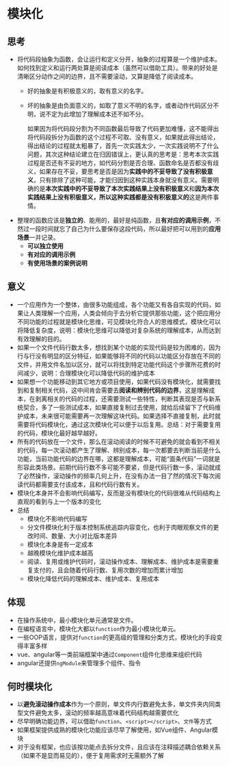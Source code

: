 # 模块化

## 思考

* 将代码段抽象为函数，会让运行和定义分开，抽象的过程算是一个维护成本。如何找到定义和运行两处算是阅读成本（虽然可以借助工具）。带来的好处是清晰区分动作之间的边界，且不需要滚动，又算是降低了阅读成本。
  * 好的抽象是有积极意义的，取有意义的名字。
  * 坏的抽象是由负面意义的，如取了意义不明的名字，或者动作代码区分不明，说不定为此增加了理解成本还不如不分。

    如果因为将代码段分割为不同函数最后导致了代码更加难懂，这不能得出将代码段拆分为函数的这个过程不可取、没有意义，如果就此得出结论，得出结论的过程就太粗暴了，首先一次实践太少，一次实践说明不了什么问题，其次这种结论建立在归因错误上，更认真的思考是：思考本次实践过程是否还有不妥的地方，如代码分割是否合理、函数命名是否都没有歧义，如果存在不妥，要思考是否是因为**实践中的不妥导致了没有积极意义**，只有排除了这种可能，才能归因到这种实践本身就没有意义。需要明确的是**本次实践中的不妥导致了本次实践结果上没有积极意义**和**因为本次实践结果上没有积极意义，所以这种实践都是没有积极意义的**这是两件事情。
* 整理的函数应该是**独立的**、能用的，最好是纯函数，且**有对应的调用示例**，不然过一段时间就忘了自己为什么要保存这段代码，所以最好把可以用到的**应用场景**一并记录。
  * **可以独立使用**
  * **有对应的调用示例**
  * **有使用场景的案例说明**

## 意义

* 一个应用作为一个整体，由很多功能组成，各个功能又有各自实现的代码，如果让人类理解一个应用，人类会倾向于去分析它提供那些功能，这个把应用分不同功能的过程就是模块化思维，可见模块化符合人的思维模式，模块化可以将降低复杂度，说明：模块化思维可以降低对复杂系统的理解成本，从而达到有效理解的目的。
* 如果一个文件代码行数太多，想找到某个功能的实现代码是较为困难的，因为行与行没有明显的区分特征，如果能够将不同的代码以功能区分存放在不同的文件，并用文件名加以区分，就可以将找到特定功能代码这个步骤所花费的时间减少，说明：合理模块化可以降低代码的维护成本
* 如果想一个功能移动到其它地方或项目使用，如果代码没有模块化，就需要找到和复制相关代码，这中间肯会需要去**阅读和辨别代码的边界**，这是理解成本，在剥离相关的代码的过程，还需要测试一些特性，判断其表现是否与新系统契合，多了一些测试成本，如果直接复制过去使用，就给后续留下了代码维护成本，未来很可能需要再一次理解这块代码。如果选择不直接复制，此时就需要将代码模块化，通过这次模块化可以便于以后复用。总结：对于需要复用的代码，模块化最好越早越好。
* 所有的代码放在一个文件，那么在滚动阅读的时候不可避免的就会看到不相关的代码，每一次滚动都产生了理解、辨别成本，每一次都要去判断当前是什么功能，当前功能代码的边界在哪，这都是理解成本，可能“面条代码”一词就是形容此类场景。前期代码行数不多可能不要紧，但是代码行数一多，滚动就成了必然操作，滚动操作的频率几何上升，在没有办法一目了然的情况下每次阅读代码都需要支付该成本，且和代码行数有关。
* 模块化本身并不会影响代码编写，反而是没有模块化的代码很难从代码结构上直观的看到与上一个版本的变化
* 总结
  * 模块化不影响代码编写
  * 分文件模块化利于版本控制系统追踪内容变化，也利于肉眼观察文件的更改时间、数量、大小对比版本差异
  * 模块化本身是有一定成本
  * 越晚模块化维护成本越高
  * 阅读、复用或维护代码时，滚动操作成本、理解成本、维护成本是需要重复支付的，且会随着代码行数、复用次数的增加而累计增加
  * 模块化降低代码的理解成本、维护成本、复用成本

## 体现

* 在操作系统中，最小模块化单元通常是文件。
* 在编程语言中，模块化大都以`function`作为最小模块化单元。
* 一些OOP语言，提供对`function`的更高级的管理和分类方式，模块化的手段变得丰富多样
* vue、angular等一类前端框架中通过`Component`组件化思维来组织代码
* angular还提供`ngModule`来管理多个组件、指令

## 何时模块化

* 以**避免滚动操作成本**作为一个原则，单文件内行数避免太多，单文件夹内同类型文件避免太多，滚动的频率越高意味着代码结构越需要优化
* 尽早明确功能边界，可以借助`function`、`<script></script>`、`文件`等方式
* 如果框架提供成熟的模块化功能应该尽早了解使用，如Vue组件、Angular模块
* 对于没有框架，也应该按功能点去拆分文件，且应该在注释描述耦合依赖关系（如果不是显而易见的），便于复用需求时无需额外了解
